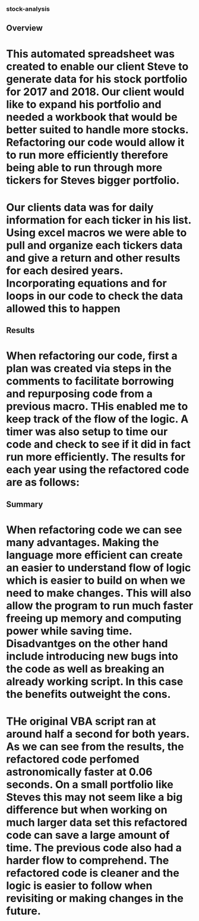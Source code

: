 ### stock-analysis

## Overview
# This automated spreadsheet was created to enable our client Steve to generate data for his stock portfolio for 2017 and 2018. Our client would like to expand his portfolio and needed a workbook that would be better suited to handle more stocks. Refactoring our code would allow it to run more efficiently therefore being able to run through more tickers for Steves bigger portfolio. 

# Our clients data was for daily information for each ticker in his list. Using excel macros we were able to pull and organize each tickers data and give a return and other results for each desired years. Incorporating equations and for loops in our code to check the data allowed this to happen

## Results
# When refactoring our code, first a plan was created via steps in the comments to facilitate borrowing and repurposing code from a previous macro. THis enabled me to keep track of the flow of the logic. A timer was also setup to time our code and check to see if it did in fact run more efficiently. The results for each year using the refactored code are as follows:



## Summary
# When refactoring code we can see many advantages. Making the language more efficient can create an easier to understand flow of logic which is easier to build on when we need to make changes. This will also allow the program to run much faster freeing up memory and computing power while saving time. Disadvantges on the other hand include introducing new bugs into the code as well as breaking an already working script. In this case the benefits outweight the cons.
# THe original VBA script ran at around half a second for both years. As we can see from the results, the refactored code perfomed astronomically faster at 0.06 seconds. On a small portfolio like Steves this may not seem like a big difference but when working on much larger data set this refactored code can save a large amount of time. The previous code also had a harder flow to comprehend. The refactored code is cleaner and the logic is easier to follow when revisiting or making changes in the future.
